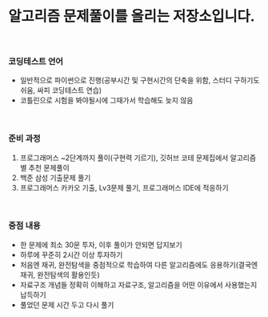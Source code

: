 # 알고리즘 문제풀이를 올리는 저장소입니다.
<br>

### 코딩테스트 언어
 - 일반적으로 파이썬으로 진행(공부시간 및 구현시간의 단축을 위함, 스터디 구하기도 쉬움, 싸피 코딩테스트 연습)
 - 코틀린으로 시험을 봐야될시에 그때가서 학습해도 늦지 않음 
 
<br>

### 준비 과정
1. 프로그래머스 ~2단계까지 풀이(구현력 기르기), 깃허브 코테 문제집에서 알고리즘별 추천 문제풀이
2. 백준 삼성 기출문제 풀기
3. 프로그래머스 카카오 기출, Lv3문제 풀기, 프로그래머스 IDE에 적응하기


<br> 

### 중점 내용
- 한 문제에 최소 30문 투자, 이후 풀이가 안되면 답지보기
- 하루에 꾸준히 2시간 이상 투자하기
- 처음엔 재귀, 완전탐색을 중점적으로 학습하여 다른 알고리즘에도 응용하기(결국엔 재귀, 완전탐색의 활용인듯)
- 자료구조 개념들 정확히 이해하고 자료구조, 알고리즘을 어떤 이유에서 사용했는지 납득하기
- 풀었던 문제 시간 두고 다시 풀기


<br>

    
    
    


